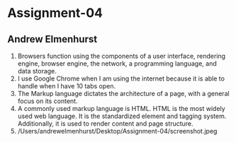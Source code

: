 # Assignment-04
## Andrew Elmenhurst
1. Browsers function using the components of a user interface, rendering engine, browser engine, the network, a programming language, and data storage.
2. I use Google Chrome when I am using the internet because it is able to handle when I have 10 tabs open.
3. The Markup language dictates the architecture of a page, with a general focus on its content.
4. A commonly used markup language is HTML. HTML is the most widely used web language. It is the standardized element and tagging system. Additionally, it is used to render content and page structure.
5. /Users/andrewelmenhurst/Desktop/Assignment-04/screenshot.jpeg
